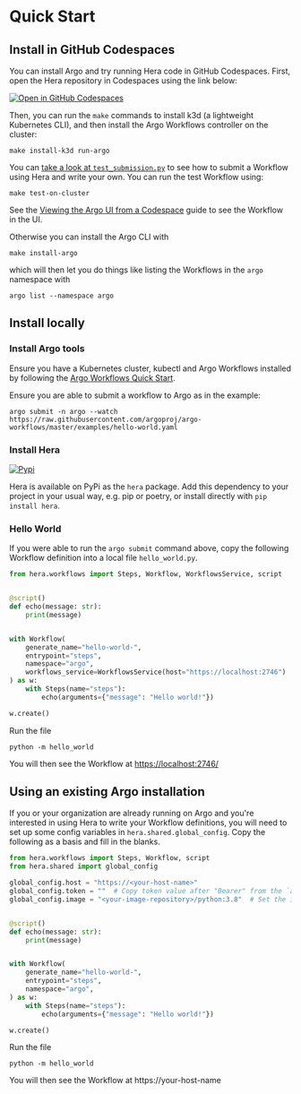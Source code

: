 # Quick Start

## Install in GitHub Codespaces

You can install Argo and try running Hera code in GitHub Codespaces. First, open the Hera repository in Codespaces using the link below:

[![Open in GitHub Codespaces](https://github.com/codespaces/badge.svg)](https://codespaces.new/argoproj-labs/hera)

Then, you can run the `make` commands to install k3d (a lightweight Kubernetes CLI), and then install the Argo Workflows controller on the cluster:

```
make install-k3d run-argo
```

You can [take a look at `test_submission.py`](https://github.com/argoproj-labs/hera/blob/ec06876f1abc0d3309b000f3cd2e0eca64891da9/tests/test_submission.py) to see how to submit a Workflow using Hera and write your own. You can run the test Workflow using:

```
make test-on-cluster
```

See the [Viewing the Argo UI from a Codespace](../CONTRIBUTING.md#viewing-the-argo-ui-from-a-codespace) guide to see the Workflow in the UI.

Otherwise you can install the Argo CLI with

```
make install-argo
```

which will then let you do things like listing the Workflows in the `argo` namespace with

```
argo list --namespace argo
```

## Install locally

### Install Argo tools

Ensure you have a Kubernetes cluster, kubectl and Argo Workflows installed by following the
[Argo Workflows Quick Start](https://argoproj.github.io/argo-workflows/quick-start/).

Ensure you are able to submit a workflow to Argo as in the example:

```console
argo submit -n argo --watch https://raw.githubusercontent.com/argoproj/argo-workflows/master/examples/hello-world.yaml
```

### Install Hera

[![Pypi](https://img.shields.io/pypi/v/hera.svg)](https://pypi.python.org/pypi/hera)

Hera is available on PyPi as the `hera` package. Add this dependency to your project in your usual way, e.g. pip or
poetry, or install directly with `pip install hera`.

### Hello World

If you were able to run the `argo submit` command above, copy the following Workflow definition into a local file
`hello_world.py`.

```py
from hera.workflows import Steps, Workflow, WorkflowsService, script


@script()
def echo(message: str):
    print(message)


with Workflow(
    generate_name="hello-world-",
    entrypoint="steps",
    namespace="argo",
    workflows_service=WorkflowsService(host="https://localhost:2746")
) as w:
    with Steps(name="steps"):
        echo(arguments={"message": "Hello world!"})

w.create()
```

Run the file

```console
python -m hello_world
```

You will then see the Workflow at <https://localhost:2746/>

## Using an existing Argo installation

If you or your organization are already running on Argo and you're interested in using Hera to write your Workflow
definitions, you will need to set up some config variables in `hera.shared.global_config`. Copy the following as a basis
and fill in the blanks.

```py
from hera.workflows import Steps, Workflow, script
from hera.shared import global_config

global_config.host = "https://<your-host-name>"
global_config.token = ""  # Copy token value after "Bearer" from the `argo auth token` command
global_config.image = "<your-image-repository>/python:3.8"  # Set the image if you cannot access "python:3.8" via Docker Hub


@script()
def echo(message: str):
    print(message)


with Workflow(
    generate_name="hello-world-",
    entrypoint="steps",
    namespace="argo",
) as w:
    with Steps(name="steps"):
        echo(arguments={"message": "Hello world!"})

w.create()
```

Run the file

```console
python -m hello_world
```

You will then see the Workflow at https://your-host-name
